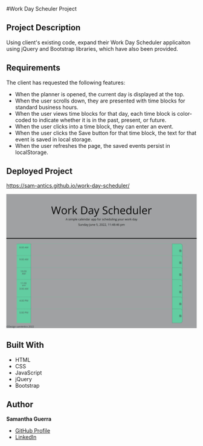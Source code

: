 #Work Day Scheuler Project
## Project Description
Using client's existing code, expand their Work Day Scheduler applicaiton using jQuery and Bootstrap libraries, which have also been provided. 

## Requirements
The client has requested the following features:
* When the planner is opened, the current day is displayed at the top.
* When the user scrolls down, they are presented with time blocks for standard business hours.
* When the user views time blocks for that day, each time block is color-coded to indicate whether it is in the past, present, or future.
* When the user clicks into a time block, they can enter an event.
* When the user clicks the Save button for that time block, the text for that event is saved in local storage.
* When the user refreshes the page, the saved events persist in localStorage.

## Deployed Project
https://sam-antics.github.io/work-day-scheduler/

![Deployed website](./assets/screenshot.png)

## Built With
* HTML
* CSS
* JavaScript
* jQuery
* Bootstrap


## Author
**Samantha Guerra**

- [GitHub Profile](https://github.com/Sam-Antics)
- [LinkedIn](https://www.linkedin.com/in/seguerra/)